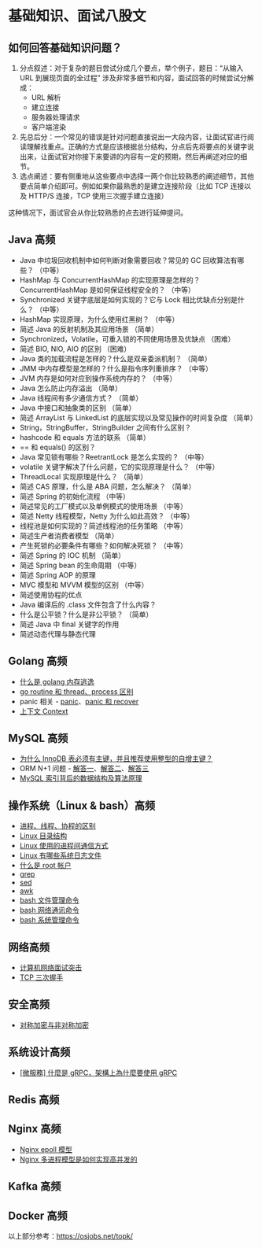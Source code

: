 # 基础知识、面试八股文

## 如何回答基础知识问题？
1. 分点叙述：对于复杂的题目尝试分成几个要点，举个例子，题目：“从输入 URL 到展现页面的全过程” 涉及非常多细节和内容，面试回答的时候尝试分解成：  
   * URL 解析
   * 建立连接
   * 服务器处理请求
   * 客户端渲染
2. 先总后分：一个常见的错误是针对问题直接说出一大段内容，让面试官进行阅读理解找重点。正确的方式是应该根据总分结构，分点后先将要点的关键字说出来，让面试官对你接下来要讲的内容有一定的预期，然后再阐述对应的细节。
3. 选点阐述：要有侧重地从这些要点中选择一两个你比较熟悉的阐述细节，其他要点简单介绍即可。例如如果你最熟悉的是建立连接阶段（比如 TCP 连接以及 HTTP/S 连接，TCP 使用三次握手建立连接）

这种情况下，面试官会从你比较熟悉的点去进行延伸提问。  
  
## Java 高频
* Java 中垃圾回收机制中如何判断对象需要回收？常见的 GC 回收算法有哪些？ （中等）
* HashMap 与 ConcurrentHashMap 的实现原理是怎样的？ConcurrentHashMap 是如何保证线程安全的？ （中等）
* Synchronized 关键字底层是如何实现的？它与 Lock 相比优缺点分别是什么？ （中等）
* HashMap 实现原理，为什么使用红黑树？  （中等）
* 简述 Java 的反射机制及其应用场景  （简单）
* Synchronized，Volatile，可重入锁的不同使用场景及优缺点    （困难）
* 简述 BIO, NIO, AIO 的区别  （困难）
* Java 类的加载流程是怎样的？什么是双亲委派机制？  （简单）
* JMM 中内存模型是怎样的？什么是指令序列重排序？  （中等）
* JVM 内存是如何对应到操作系统内存的？  （中等）
* Java 怎么防止内存溢出  （简单）
* Java 线程间有多少通信方式？  （简单）
* Java 中接口和抽象类的区别  （简单）
* 简述 ArrayList 与 LinkedList 的底层实现以及常见操作的时间复杂度  （简单）
* String，StringBuffer，StringBuilder 之间有什么区别？
* hashcode 和 equals 方法的联系  （简单）
* == 和 equals() 的区别？
* Java 常见锁有哪些？ReetrantLock 是怎么实现的？  （中等）
* volatile 关键字解决了什么问题，它的实现原理是什么？  （中等）
* ThreadLocal 实现原理是什么？  （简单）
* 简述 CAS 原理，什么是 ABA 问题，怎么解决？  （简单）
* 简述 Spring 的初始化流程  （中等）
* 简述常见的工厂模式以及单例模式的使用场景  （中等）
* 简述 Netty 线程模型，Netty 为什么如此高效？  （中等）
* 线程池是如何实现的？简述线程池的任务策略  （中等）
* 简述生产者消费者模型  （简单）
* 产生死锁的必要条件有哪些？如何解决死锁？  （中等）
* 简述 Spring 的 IOC 机制  （简单）
* 简述 Spring bean 的生命周期  （中等）
* 简述 Spring AOP 的原理
* MVC 模型和 MVVM 模型的区别  （中等）
* 简述使用协程的优点
* Java 编译后的 .class 文件包含了什么内容？
* 什么是公平锁？什么是非公平锁？  （简单）
* 简述 Java 中 final 关键字的作用
* 简述动态代理与静态代理

## Golang 高频
* [什么是 golang 内存逃逸](./../Computer%20System%20Layer/内存与程序.md#内存逃逸)
* [go routine 和 thread、process 区别](https://huweicai.com/process-thread-goroutine/)
* panic 相关 - [panic](https://www.yiibai.com/go/golang-panic.html)、[panic 和 recover](https://draveness.me/golang/docs/part2-foundation/ch05-keyword/golang-panic-recover/)
* [上下文 Context](https://draveness.me/golang/docs/part3-runtime/ch06-concurrency/golang-context/)

## MySQL 高频
* [为什么 InnoDB 表必须有主键，并且推荐使用整型的自增主键？](https://blog.csdn.net/weixin_41699562/article/details/104139458)
* ORM N+1 问题 - [解答一](https://segmentfault.com/a/1190000039421843)、[解答二](https://www.cnblogs.com/google4y/p/3455534.html)、[解答三](https://zhuanlan.zhihu.com/p/27323883)
* [MySQL 索引背后的数据结构及算法原理](https://blog.codinglabs.org/articles/theory-of-mysql-index.html)

## 操作系统（Linux & bash）高频
* [进程、线程、协程的区别](./../Computer%20System%20Layer/进程与线程.md)
* [Linux 目录结构](https://zhuanlan.zhihu.com/p/496602829)
* [Linux 使用的进程间通信方式](https://juejin.cn/post/7069591460730896414#heading-9)
* [Linux 有哪些系统日志文件](https://juejin.cn/post/7069591460730896414#heading-10)
* [什么是 root 帐户](https://juejin.cn/post/7069591460730896414#heading-13)
* [grep](https://juejin.cn/post/7069591460730896414#heading-21)
* [sed](https://juejin.cn/post/7069591460730896414#heading-22)
* [awk](https://juejin.cn/post/7069591460730896414#heading-23)
* [bash 文件管理命令](https://juejin.cn/post/7069591460730896414#heading-38)
* [bash 网络通讯命令](https://juejin.cn/post/7069591460730896414#heading-67)
* [bash 系统管理命令](https://juejin.cn/post/7069591460730896414#heading-73)

## 网络高频
* [计算机网络面试突击](https://juejin.cn/post/6932001161532669960)
* [TCP 三次握手](https://www.zhihu.com/question/24853633/answer/63668444)

## 安全高频
* [对称加密与非对称加密]()

## 系统设计高频
* [[微服務] 什麼是 gRPC，架構上為什麼要使用 gRPC](https://www.youtube.com/watch?v=qEB3yFzETVs)

## Redis 高频

## Nginx 高频
* [Nginx epoll 模型]()
* [Nginx 多进程模型是如何实现高并发的]()

## Kafka 高频

## Docker 高频



以上部分参考：https://osjobs.net/topk/  
